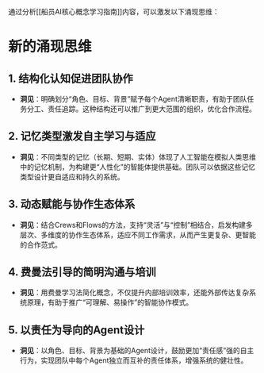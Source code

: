 通过分析[[船员AI核心概念学习指南]]内容，可以激发以下涌现思维：

# 新的涌现思维

## 1. 结构化认知促进团队协作
- **洞见**：明确划分“角色、目标、背景”赋予每个Agent清晰职责，有助于团队任务分工、责任追踪。这种结构还可以推广到更大范围的组织，优化合作流程。

## 2. 记忆类型激发自主学习与适应
- **洞见**：不同类型的记忆（长期、短期、实体）体现了人工智能在模拟人类思维中的记忆机制，为构建更“人性化”的智能体提供基础。团队可以依据这些记忆类型设计更自适应和持久的系统。

## 3. 动态赋能与协作生态体系
- **洞见**：结合Crews和Flows的方法，支持“灵活”与“控制”相结合，启发构建多层次、多维度的协作生态体系，适应不同工作需求，从而产生更复杂、更智能的合作范式。

## 4. 费曼法引导的简明沟通与培训
- **洞见**：用费曼学习法简化概念，不仅提升内部培训效率，还能外部传达复杂系统原理，有助于推广“可理解、易操作”的智能协作模式。

## 5. 以责任为导向的Agent设计
- **洞见**：以角色、目标、背景为基础的Agent设计，鼓励更加“责任感”强的自主行为，实现团队中每个Agent独立而互补的责任体系，增强系统的健壮性。


